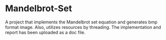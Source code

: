 # Mandelbrot-Set
A project that implements the Mandelbrot set equation and generates bmp format image. Also, utilizes resources by threading.
The implementation and report has been uploaded as a doc file.
